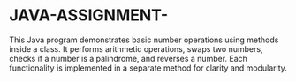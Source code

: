 # JAVA-ASSIGNMENT-
This Java program demonstrates basic number operations using methods inside a class. It performs arithmetic operations, swaps two numbers, checks if a number is a palindrome, and reverses a number. Each functionality is implemented in a separate method for clarity and modularity.
